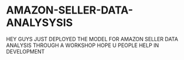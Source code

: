 # AMAZON-SELLER-DATA-ANALYSYSIS
HEY GUYS JUST DEPLOYED THE MODEL FOR AMAZON SELLER DATA ANALYSIS THROUGH A WORKSHOP HOPE U PEOPLE HELP IN DEVELOPMENT 
